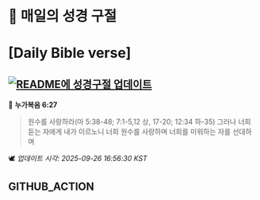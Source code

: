 # 🙏 매일의 성경 구절
# [Daily Bible verse]
## [![README에 성경구절 업데이트](https://github.com/DONGSUKA/first_test/actions/workflows/update-readme-bible.yml/badge.svg)](https://github.com/DONGSUKA/first_test/actions/workflows/update-readme-bible.yml)
<!-- START_BIBLE_VERSE -->
📖 **누가복음 6:27**
> 원수를 사랑하라(마 5:38-48; 7:1-5,12 상, 17-20; 12:34 하-35) 그러나 너희 듣는 자에게 내가 이르노니 너희 원수를 사랑하며 너희를 미워하는 자를 선대하며

🕊️ _업데이트 시각: 2025-09-26 16:56:30 KST_
  <!-- END_BIBLE_VERSE -->
## GITHUB_ACTION

